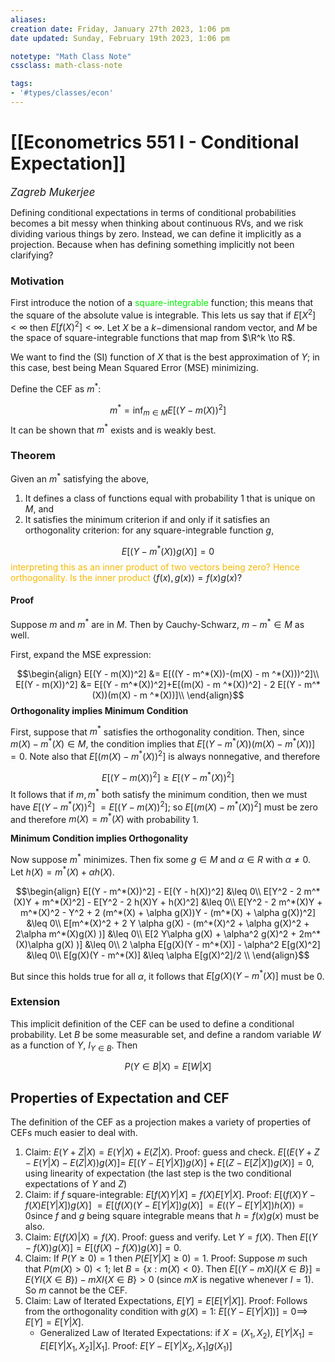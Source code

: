 ```yaml
---
aliases:
creation date: Friday, January 27th 2023, 1:06 pm
date updated: Sunday, February 19th 2023, 1:06 pm

notetype: "Math Class Note"
cssclass: math-class-note

tags: 
- '#types/classes/econ'
---
```


# [[Econometrics 551 I - Conditional Expectation]]
<span style = "font-size:120%"><i >Zagreb Mukerjee </i></span>



Defining conditional expectations in terms of conditional probabilities becomes a bit messy when thinking about continuous RVs, and we risk dividing various things by zero. Instead, we can define it implicitly as a projection. Because when has defining something implicitly not been clarifying?

### Motivation

First introduce the notion of a <font color=gree>square-integrable</font> function; this means that the square of the absolute value is integrable. This lets us say that if $E[X^2] < \infty$ then $E[f(X)^2] < \infty$. Let $X$ be a $k-$dimensional random vector, and $M$ be the space of square-integrable functions that map from $\R^k \to R$. 

We want to find the (SI) function of $X$ that is the best approximation of $Y$; in this case, best being Mean Squared Error (MSE) minimizing.

Define the CEF as $m^*$: 


$$ m ^* = \inf_{m \in M} E[(Y - m(X))^2] $$
It can be shown that $m^*$ exists and is weakly best. 

### Theorem

Given an $m^*$ satisfying the above, 
1) It defines a class of functions equal with probability $1$ that is unique on $M$, and 
2) It satisfies the minimum criterion if and only if it satisfies an orthogonality criterion: for any square-integrable function $g$,  

$$ E[(Y - m^*(X))g(X)] = 0$$
<font color=#F7B801>interpreting this as an inner product of two vectors being zero? Hence orthogonality. Is the inner product </font>$\langle f(x), g(x) \rangle = f(x)g(x)$?

#### Proof

Suppose $m$ and $m^*$ are in $M$. Then by Cauchy-Schwarz, $m - m^* \in M$ as well. 

First, expand the MSE expression: 

$$\begin{align}
E[(Y - m(X))^2] &= E[((Y - m^*(X))-(m(X) - m ^*(X)))^2]\\
E[(Y - m(X))^2] &= E[(Y - m^*(X))^2]+E[(m(X) - m ^*(X))^2] - 2 E[(Y - m^*(X))(m(X) - m ^*(X))]\\
\end{align}$$
**Orthogonality implies Minimum Condition**

First, suppose that $m^*$ satisfies the orthogonality condition. Then, since $m(X) - m^*(X) \in M$, the condition implies that $E[(Y - m^*(X))(m(X) - m ^*(X))]= 0$. Note also that $E[(m(X) - m ^*(X))^2]$ is always nonnegative, and therefore 

$$E[(Y - m(X))^2] \geq E[(Y - m^*(X))^2]$$
It follows that if $m, m^*$ both satisfy the minimum condition, then we must have $E[(Y - m^*(X))^2]$ $= E[(Y - m(X))^2]$; so $E[(m(X) - m ^*(X))^2]$ must be zero and therefore $m(X) = m^*(X)$ with probability $1$. 

**Minimum Condition implies Orthogonality**

Now suppose $m^*$ minimizes. Then fix some $g \in M$ and $\alpha \in R$ with $\alpha \neq 0$. Let $h(X) = m^*(X) + \alpha h(X)$. 

$$\begin{align}
E[(Y - m^*(X))^2] - E[(Y - h(X))^2] &\leq 0\\
E[Y^2 - 2 m^*(X)Y + m^*(X)^2] - E[Y^2 - 2 h(X)Y + h(X)^2] &\leq 0\\
E[Y^2 - 2 m^*(X)Y + m^*(X)^2 - Y^2 + 2 (m^*(X) + \alpha g(X))Y - (m^*(X) + \alpha g(X))^2] &\leq 0\\
E[m^*(X)^2 + 2 Y \alpha g(X) - (m^*(X)^2 + \alpha g(X)^2 + 2\alpha m^*(X)g(X) )] &\leq 0\\
E[2 Y\alpha g(X) + \alpha^2 g(X)^2 + 2m^*(X)\alpha g(X) )] &\leq 0\\
2 \alpha E[g(X)(Y - m^*(X)] - \alpha^2 E[g(X)^2] &\leq 0\\
E[g(X)(Y - m^*(X)] &\leq \alpha E[g(X)^2]/2 \\
\end{align}$$

But since this holds true for all $\alpha$, it follows that $E[g(X)(Y - m^*(X)]$ must be $0$. 


### Extension

This implicit definition of the CEF can be used to define a conditional probability. Let $B$ be some measurable set, and define a random variable $W$ as a function of $Y$, $I_{Y \in B}$. Then 

$$P(Y \in B |X) = E[W|X]$$


## Properties of Expectation and CEF

The definition of the CEF as a projection makes a variety of properties of CEFs much easier to deal with.

1) Claim: $E(Y +Z|X) = E(Y|X) + E(Z|X)$. Proof: guess and check. $E[(E(Y+Z - E(Y|X) - E(Z|X))g(X)]  =$ $E[(Y - E[Y|X])g(X)] + E[(Z - E[Z|X])g(X)] = 0$, using linearity of expectation (the last step is the two conditional expectations of $Y$ and $Z$)
2) Claim: if $f$ square-integrable: $E[f(X)Y|X] = f(X)E[Y|X]$. Proof: $E[(f(X)Y - f(X)E[Y|X])g(X)]$ $= E[(f(X)(Y - E[Y|X])g(X)]$ $= E((Y - E[Y|X])h(X)) = 0$since $f$ and $g$ being square integrable means that $h = f(x)g(x)$ must be also. 
3) Claim: $E(f(X)|X) = f(X)$. Proof: guess and verify. Let $Y = f(X)$. Then $E[(Y - f(X))g(X)] = E[(f(X) - f(X))g(X)] = 0$.
4) Claim: If $P(Y \geq 0) = 1$ then $P(E[Y|X]\geq 0) = 1$. Proof: Suppose $m$ such that $P(m(X) > 0) < 1$; let $B = \{x:m(X) < 0\}$. Then $E[(Y - mX)I\{X \in B\}] = E(YI\{X \in B\}) - mXI\{X \in B\} > 0$  (since $mX$ is negative whenever $I =1$). So $m$ cannot be the CEF. 
5) Claim: Law of Iterated Expectations, $E[Y] = E[E[Y|X]]$. Proof: Follows from the orthogonality condition with $g(X) = 1$: $E[(Y - E[Y|X])] = 0 \implies$ $E[Y] = E[Y|X]$. 
	- Generalized Law of Iterated Expectations: if $X = (X_1, X_2)$, $E[Y|X_1] = E[E[Y|X_1, X_2]|X_1]$. Proof: $E[Y - E[Y|X_2, X_1]g(X_1)]$
